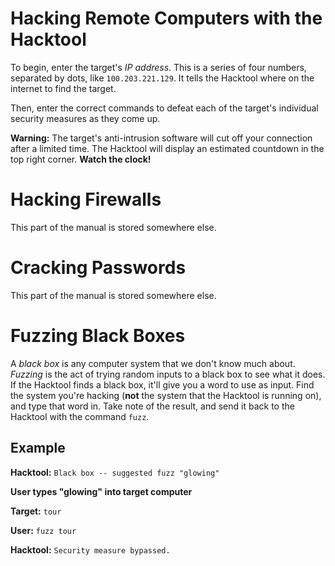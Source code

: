 # Hacking Remote Computers with the Hacktool

To begin, enter the target's *IP address*.  This is a series of four numbers, separated by dots, like `100.203.221.129`.  It tells the Hacktool where on the internet to find the target.

Then, enter the correct commands to defeat each of the target's individual security measures as they come up.

**Warning:** The target's anti-intrusion software will cut off your connection after a limited time.  The Hacktool will display an estimated countdown in the top right corner.  **Watch the clock!**

# Hacking Firewalls

This part of the manual is stored somewhere else.

# Cracking Passwords

This part of the manual is stored somewhere else.

# Fuzzing Black Boxes

A *black box* is any computer system that we don't know much about.  *Fuzzing* is the act of trying random inputs to a black box to see what it does.  If the Hacktool finds a black box, it'll give you a word to use as input.  Find the system you're hacking (**not** the system that the Hacktool is running on), and type that word in.  Take note of the result, and send it back to the Hacktool with the command `fuzz`.

## Example

**Hacktool:** `Black box -- suggested fuzz "glowing"`

**User types "glowing" into target computer**

**Target:** `tour`

**User:** `fuzz tour`

**Hacktool:** `Security measure bypassed.`
